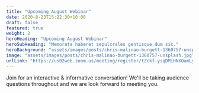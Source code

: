```yaml
---
title: "Upcoming August Webinar"
date: 2020-8-23T15:22:30+10:00
draft: false
featured: true
weight: 2
heroHeading: "Upcoming August Webinar"
heroSubHeading: "Memorata haberet sepulcrales gentisque dum sic."
heroBackground: "assets/images/posts/chris-malinao-burgett-1360757-unsplash.jpg"
image: "assets/images/posts/chris-malinao-burgett-1360757-unsplash.jpg"
urlLink: "https://us02web.zoom.us/meeting/register/tZckf-ysqDMiHNXOamLyuM-EYVNxOpbjaQyx"
---
```


Join for an interactive & informative conversation! We'll be taking audience questions throughout and we are look forward to meeting you.
